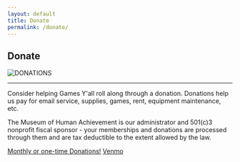 ```yaml
---
layout: default
title: Donate
permalink: /donate/
---
```


## Donate

![DONATIONS](/images/misc-img/donations.png)

- - -

Consider helping Games Y'all roll along through a donation. Donations help us pay for email service, supplies, games, rent, equipment maintenance, etc.  
  
The Museum of Human Achievement is our administrator and 501(c)3 nonprofit fiscal sponsor - your memberships and donations are processed through them and are tax deductible to the extent allowed by the law.

[Monthly or one-time Donations!](https://opencollective.com/gamesyall) [Venmo](https://account.venmo.com/u/TheMuseum)
